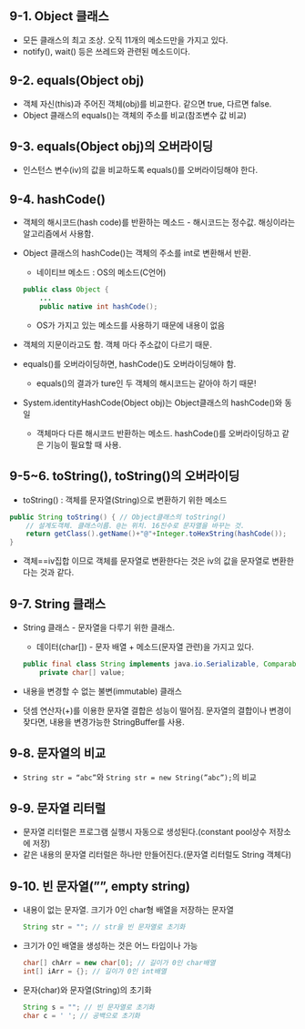 ## 9-1. Object 클래스

- 모든 클래스의 최고 조상. 오직 11개의 메소드만을 가지고 있다.
- notify(), wait() 등은 쓰레드와 관련된 메소드이다.

## 9-2. equals(Object obj)

- 객체 자신(this)과 주어진 객체(obj)를 비교한다. 같으면 true, 다르면 false.
- Object 클래스의 equals()는 객체의 주소를 비교(참조변수 값 비교)

## 9-3. equals(Object obj)의 오버라이딩

- 인스턴스 변수(iv)의 값을 비교하도록 equals()를 오버라이딩해야 한다.

## 9-4. hashCode()

- 객체의 해시코드(hash code)를 반환하는 메소드 - 해시코드는 정수값. 해싱이라는 알고리즘에서 사용함.
- Object 클래스의 hashCode()는 객체의 주소를 int로 변환해서 반환.
    - 네이티브 메소드 : OS의 메소드(C언어)
    
    ```java
    public class Object {
    	...
    	public native int hashCode();
    ```
    
    - OS가 가지고 있는 메소드를 사용하기 때문에 내용이 없음
- 객체의 지문이라고도 함. 객체 마다 주소값이 다르기 때문.
- equals()를 오버라이딩하면, hashCode()도 오버라이딩해야 함.
    - equals()의 결과가 ture인 두 객체의 해시코드는 같아야 하기 때문!
- System.identityHashCode(Object obj)는 Object클래스의 hashCode()와 동일
    - 객체마다 다른 해시코드 반환하는 메소드. hashCode()를 오버라이딩하고 같은 기능이 필요할 때 사용.
    

## 9-5~6. toString(), toString()의 오버라이딩

- toString() : 객체를 문자열(String)으로 변환하기 위한 메소드

```java
public String toString() { // Object클래스의 toString()
	// 설계도객체. 클래스이름. @는 위치. 16진수로 문자열을 바꾸는 것.
	return getClass().getName()+"@"+Integer.toHexString(hashCode());
}
```

- 객체==iv집합 이므로 객체를 문자열로 변환한다는 것은 iv의 값을 문자열로 변환한다는 것과 같다.

## 9-7. String 클래스

- String 클래스 - 문자열을 다루기 위한 클래스.
    - 데이터(char[]) - 문자 배열 + 메소드(문자열 관련)을 가지고 있다.
    
    ```java
    public final class String implements java.io.Serializable, Comparable {
    	private char[] value;
    ```
    
- 내용을 변경할 수 없는 불변(immutable) 클래스
- 덧셈 연산자(+)를 이용한 문자열 결합은 성능이 떨어짐. 문자열의 결합이나 변경이 잦다면, 내용을 변경가능한 StringBuffer를 사용.

## 9-8. 문자열의 비교

- `String str = “abc”`와 `String str = new String(”abc”);`의 비교

## 9-9. 문자열 리터럴

- 문자열 리터럴은 프로그램 실행시 자동으로 생성된다.(constant pool상수 저장소에 저장)
- 같은 내용의 문자열 리터럴은 하나만 만들어진다.(문자열 리터럴도 String 객체다)

## 9-10. 빈 문자열(””, empty string)

- 내용이 없는 문자열. 크기가 0인 char형 배열을 저장하는 문자열
    
    ```java
    String str = ""; // str을 빈 문자열로 초기화
    ```
    
- 크기가 0인 배열을 생성하는 것은 어느 타입이나 가능
    
    ```java
    char[] chArr = new char[0]; // 길이가 0인 char배열
    int[] iArr = {}; // 길이가 0인 int배열
    ```
    
- 문자(char)와 문자열(String)의 초기화
    
    ```java
    String s = ""; // 빈 문자열로 초기화
    char c = ' '; // 공백으로 초기화
    ```
